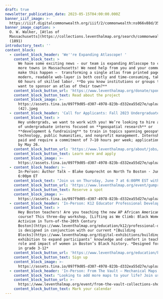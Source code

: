 ```yaml
---
draft: true
newsletter_publication_date: 2023-05-15T04:00:00.000Z
banner_iiif_image: >-
  https://iiif.digitalcommonwealth.org/iiif/2/commonwealth:ns066v88d/350,743,7803,3008/2000,/0/default.jpg
banner_image_caption: >
  O. W. Walker, [Atlas of
  Massachusetts](https://collections.leventhalmap.org/search/commonwealth:ft84cd47r)
  (1891)
introductory_text: ''
content_block:
  - content_block_header: 'We''re Expanding Atlascope! '
    content_block_text: >
      We have some exciting news - our team is expanding Atlascope to cover even
      more towns in Massachusetts! We need help from you and your communities to
      make this happen —  transforming a single atlas from printed pages into a
      modern, readable web-layer is both costly and time-consuming, taking up to
      60 hours of skilled labor. **Do you know institutions or groups that would
      want to sponsor an atlas of their town?**
    content_block_button_url: 'https://www.leventhalmap.org/donate/sponsor-an-atlas/'
    content_block_button_text: Read about the project
    content_block_image: >-
      https://assets.tina.io/097f9d05-d307-4978-823b-d332ea55d27e/uploads/microsoftteams-image
      (42).jpeg
  - content_block_header: 'Call for Applicants: Fall 2023 Undergraduate Internships'
    content_block_text: >
      Hey undergrads, we want to work with you! We’re looking to hire a cohort
      of undergraduate interns focused on **geospatial research** or
      **development & fundraising** to train in topics spanning geospatial
      technology, public humanities, and nonprofit management. Internships are
      paid and require a commitment of 7–10 hours per week; applications are due
      by May 26.
    content_block_button_url: 'https://www.leventhalmap.org/about/jobs/2023-fall-internships/'
    content_block_button_text: Learn more and apply
    content_block_image: >-
      https://assets.tina.io/097f9d05-d307-4978-823b-d332ea55d27e/uploads/15f68003e35d9f3cc87ece50b5a5c208.jpeg
  - content_block_header: >-
      In-Person: Author Talk — Blake Gumprecht on North To Boston · June 7,
      6:00pm ET
    content_block_text: "Join us on Thursday, June 7 at 6:00PM EST with\_**Blake Gumprecht**\_for a talk on his new book,\_*[North to Boston: Life Histories from the Black Great Migration in New England](https://global.oup.com/academic/product/north-to-boston-9780197614440?cc=us\\&lang=en&)*. *North to Boston* traces the history of the Great Migration, when tens of thousands of Black people moved to Boston from the South, and explores its impacts in greater depth through the lives of ten individuals, each the subject of one chapter.\n"
    content_block_button_url: 'https://www.leventhalmap.org/event/gumprecht-author-talk/'
    content_block_button_text: Reserve a spot
    content_block_image: >-
      https://assets.tina.io/097f9d05-d307-4978-823b-d332ea55d27e/uploads/NTBFULLCROP.jpeg
  - content_block_header: 'In-Person: K12 Educator Professional Development Workshop · July 10-12 '
    content_block_text: >
      Hey Boston teachers! Are you teaching the new AP African American Studies
      course? This three-day workshop, [Lifting as We Climb: Black Women’s
      Activism in Turn-of-the-20th Century
      Boston](https://www.leventhalmap.org/education/k12/professional-development/),
      is designed in conjunction with our current *[Building
      Blocks](https://www.leventhalmap.org/digital-exhibitions/building-blocks/)*
      exhibition to expand participants’ knowledge and comfort in teaching the
      role and impact of women in Boston’s Black history. *Designed for teachers
      in grade 3-12*
    content_block_button_url: 'https://www.leventhalmap.org/education/k12/professional-development/'
    content_block_button_text: Sign up
    content_block_image: >-
      https://assets.tina.io/097f9d05-d307-4978-823b-d332ea55d27e/uploads/LiftingCrop.jpg
  - content_block_header: 'In-Person: From The Vault – Mechanical Maps · May 26, 2:00pm ET'
    content_block_text: "Looking to add more maps to your life? Join us for an afternoon of close map looking! For this edition of\_*From The Vault*, we’ll take a look at objects from our collections that move!\n"
    content_block_button_url: >-
      https://www.leventhalmap.org/event/from-the-vault-collections-showing-mechanical-maps/
    content_block_button_text: Mark your calendar
---
```


































